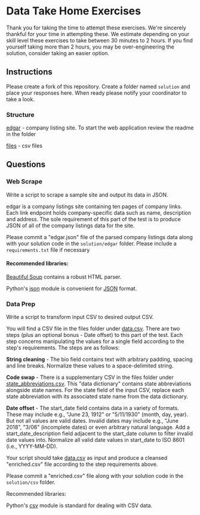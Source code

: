# Data Take Home Exercises

Thank you for taking the time to attempt these exercises. We're sincerely thankful for your time in attempting these. 
We estimate depending on your skill level these exercises to take between 30 minutes to 2 hours. If you find yourself
taking more than 2 hours, you may be over-engineering the solution, consider taking an easier option.

## Instructions

Please create a fork of this repository. Create a folder named `solution` and place your responses here. When ready please notify
your coordinator to take a look.

### Structure

[edgar](edgar) - company listing site. To start the web application review the readme in the folder

[files](files) - csv files

## Questions

### Web Scrape

Write a script to scrape a sample site and output its data in JSON.

edgar is a company listings site containing ten pages of company links. Each link endpoint holds company-specific data such 
as name, description and address. The sole requirement of this part of the test is to produce JSON of all of the company 
listings data for the site.

Please commit a "edgar.json" file of the parsed company listings data along with your solution code in the `solution/edgar` folder.
Please include a `requirements.txt` file if necessary

#### Recommended libraries: 

[Beautiful Soup](https://www.crummy.com/software/BeautifulSoup/bs4/doc/) contains a robust HTML parser.

Python's [json](https://docs.python.org/2/library/json.html) module is convenient for [JSON](http://json.org) format. 

### Data Prep

Write a script to transform input CSV to desired output CSV. 

You will find a CSV file in the files folder under [data.csv](files/data.csv). There are two steps (plus an optional bonus - Date offset) to this part of the test. Each step concerns manipulating the values for a single field according to the step's requirements. The steps are as follows:

**String cleaning** - The bio field contains text with arbitrary padding, spacing and line breaks. Normalize these values to a space-delimited string.

**Code swap** - There is a supplementary CSV in the files folder under [state_abbreviations.csv](files/state_abbreviations.csv). This "data dictionary" contains state abbreviations alongside state names. For the state field of the input CSV, replace each state abbreviation with its associated state name from the data dictionary.

**Date offset** - The start_date field contains data in a variety of formats. These may include e.g., "June 23, 1912" or "5/11/1930" (month, day, year). But not all values are valid dates. Invalid dates may include e.g., "June 2018", "3/06" (incomplete dates) or even arbitrary natural language. Add a start_date_description field adjacent to the start_date column to filter invalid date values into. Normalize all valid date values in start_date to ISO 8601 (i.e., YYYY-MM-DD).

Your script should take [data.csv](files/data.csv) as input and produce a cleansed "enriched.csv" file according to the step requirements above. 

Please commit a "enriched.csv" file along with your solution code in the `solution/csv` folder.

Recommended libraries:

Python's [csv](https://docs.python.org/2/library/csv.html) module is standard for dealing with CSV data.

